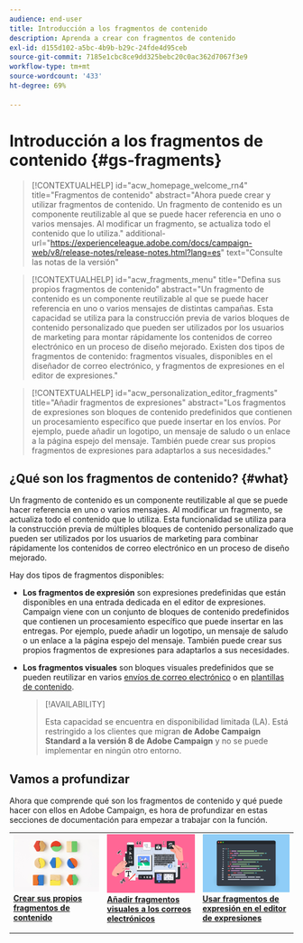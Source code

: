 ```yaml
---
audience: end-user
title: Introducción a los fragmentos de contenido
description: Aprenda a crear con fragmentos de contenido
exl-id: d155d102-a5bc-4b9b-b29c-24fde4d95ceb
source-git-commit: 7185e1cbc8ce9dd325bebc20c0ac362d7067f3e9
workflow-type: tm+mt
source-wordcount: '433'
ht-degree: 69%

---
```


# Introducción a los fragmentos de contenido {#gs-fragments}

>[!CONTEXTUALHELP]
>id="acw_homepage_welcome_rn4"
>title="Fragmentos de contenido"
>abstract="Ahora puede crear y utilizar fragmentos de contenido. Un fragmento de contenido es un componente reutilizable al que se puede hacer referencia en uno o varios mensajes. Al modificar un fragmento, se actualiza todo el contenido que lo utiliza."
>additional-url="https://experienceleague.adobe.com/docs/campaign-web/v8/release-notes/release-notes.html?lang=es" text="Consulte las notas de la versión"

>[!CONTEXTUALHELP]
>id="acw_fragments_menu"
>title="Defina sus propios fragmentos de contenido"
>abstract="Un fragmento de contenido es un componente reutilizable al que se puede hacer referencia en uno o varios mensajes de distintas campañas. Esta capacidad se utiliza para la construcción previa de varios bloques de contenido personalizado que pueden ser utilizados por los usuarios de marketing para montar rápidamente los contenidos de correo electrónico en un proceso de diseño mejorado. Existen dos tipos de fragmentos de contenido: fragmentos visuales, disponibles en el diseñador de correo electrónico, y fragmentos de expresiones en el editor de expresiones."

>[!CONTEXTUALHELP]
>id="acw_personalization_editor_fragments"
>title="Añadir fragmentos de expresiones"
>abstract="Los fragmentos de expresiones son bloques de contenido predefinidos que contienen un procesamiento específico que puede insertar en los envíos. Por ejemplo, puede añadir un logotipo, un mensaje de saludo o un enlace a la página espejo del mensaje. También puede crear sus propios fragmentos de expresiones para adaptarlos a sus necesidades."

## ¿Qué son los fragmentos de contenido? {#what}

Un fragmento de contenido es un componente reutilizable al que se puede hacer referencia en uno o varios mensajes. Al modificar un fragmento, se actualiza todo el contenido que lo utiliza. Esta funcionalidad se utiliza para la construcción previa de múltiples bloques de contenido personalizado que pueden ser utilizados por los usuarios de marketing para combinar rápidamente los contenidos de correo electrónico en un proceso de diseño mejorado.

Hay dos tipos de fragmentos disponibles:

* **Los fragmentos de expresión** son expresiones predefinidas que están disponibles en una entrada dedicada en el editor de expresiones. Campaign viene con un conjunto de bloques de contenido predefinidos que contienen un procesamiento específico que puede insertar en las entregas. Por ejemplo, puede añadir un logotipo, un mensaje de saludo o un enlace a la página espejo del mensaje. También puede crear sus propios fragmentos de expresiones para adaptarlos a sus necesidades.

* **Los fragmentos visuales** son bloques visuales predefinidos que se pueden reutilizar en varios [envíos de correo electrónico](../email/get-started-email-designer.md) o en [plantillas de contenido](../email/use-email-templates.md).

  >[!AVAILABILITY]
  >
  >Esta capacidad se encuentra en disponibilidad limitada (LA). Está restringido a los clientes que migran **de Adobe Campaign Standard a la versión 8 de Adobe Campaign** y no se puede implementar en ningún otro entorno.

## Vamos a profundizar

Ahora que comprende qué son los fragmentos de contenido y qué puede hacer con ellos en Adobe Campaign, es hora de profundizar en estas secciones de documentación para empezar a trabajar con la función.

<table style="table-layout:fixed"><tr style="border: 0;">
<td>
<a href="create-fragment.md">
<img alt="Crear sus propios fragmentos de expresiones" src="assets/do-not-localize/create-fragment.png">
</a>
<div>
<a href="create-fragment.md"><strong>Crear sus propios fragmentos de contenido</strong></a>
</div>
<p>
</td>
<td>
<a href="use-visual-fragments.md">
<img alt="Añadir fragmentos visuales a los correos electrónicos" src="assets/do-not-localize/visual.png">
</a>
<div><a href="use-visual-fragments.md"><strong>Añadir fragmentos visuales a los correos electrónicos</strong>
</div>
<p>
</td>
<td>
<a href="use-expression-fragments.md">
<img alt="Añadir fragmentos de expresiones al editor de expresiones" src="assets/do-not-localize/expression.png">
</a>
<div>
<a href="use-expression-fragments.md"><strong>Usar fragmentos de expresión en el editor de expresiones</strong></a>
</div>
<p></td>
</tr></table>
